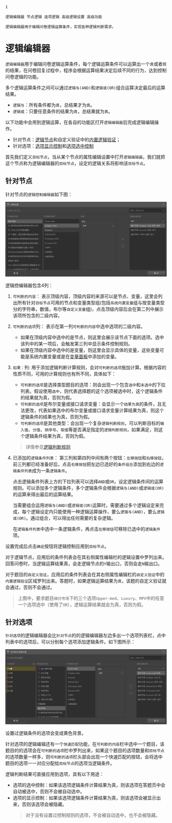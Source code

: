 ```index
1
```
```tag
逻辑编辑器 节点逻辑 选项逻辑 高级逻辑设置 高级功能
```
```summary
逻辑编辑器用于编辑问卷逻辑运算条件，实现各种逻辑判断需求。
```
# 逻辑编辑器

`逻辑编辑器`用于编辑问卷逻辑运算条件，每个逻辑运算条件可以运算出一个`真`或者`假`的结果，在问卷回复过程中，程序会根据运算结果决定后续不同的行为，达到控制问卷逻辑的功能。

多个逻辑运算条件之间可以通过`逻辑与(AND)`和`逻辑或(OR)`组合运算决定最后的运算结果。
+ `逻辑与`：所有条件都为`真`，总结果才为`真`。
+ `逻辑或`：只要任意条件的结果为`真`，总结果就为`真`。

以下功能中会用到逻辑运算，在各自的功能区打开`逻辑编辑器`后完成逻辑编辑操作。
+ 针对节点：[逻辑节点](../../10nodes/toolsNodes/01logic.md)和自定义验证中的[内置逻辑验证](../../14customValidation/03build-inLogicValidation.md)；
+ 针对选项：[选项显示控制](../../11nodeSettings/04optionAdvancedSetting/02displayCondition.md)和[选项选中控制](../../11nodeSettings/04optionAdvancedSetting/03selectedCondition.md)

首先我们定义`目标节点`，当从某个节点的属性编辑设置中打开`逻辑编辑器`，我们就把这个节点称为逻辑编辑器的`目标节点`，设定的逻辑关系将影响该`目标节点`。

## 针对节点
针对节点的`逻辑控制编辑器`如下图：

<img src='../assets/advancedLogicSetting/01logicSetting/node-logic.png'>

逻辑控编辑器包含4列：

1. `可判断的内容`：
  表示顶级内容，顶级内容的来源可以是节点、变量，这里会列出所有针对`目标节点`可用的节点和变量类型组(包括`系统内置变量`组与按变量类型分的字符串，数值，布尔等`自定义变量`组)，点击顶级内容后会在第二列中展示该项所包含的二级内容。

2. `可判断的选项`列：
  表示在第一列`可判断的内容`中选中选项的二级内容。
    + 如果在顶级内容中选中的是节点，则这里会展示该节点下面的选项。选中该列中的某一项后，会触发第三列中显示条件控制规则。
    + 如果在顶级内容中选中的是变量，则这里会显示具体的变量，这些变量可能是系统内置变量或是在[变量面板](../../04layoutOfEditor/03components/04varible.md)中添加的变量。

3. `如果：`列:
  用于添加逻辑判断计算规则，会对`可判断的选项`施加计算。根据内容的性质不同，可用的计算规则也有所不同，具体如下：
    + `可判断的选项`是选择类型题目的选项：则会出现一个包含`选中`和`未选中`的下拉列表。假设使用`选中`，则代表选择题的这个选项被选中时，这个逻辑条件的结果就为真，否则为假。
    + `可判断的选项`是布尔变量或接口请求变量：会显示一个`结果为真`的条件，且无法更改，代表如果选中的布尔变量或接口请求变量计算结果为真，则这个逻辑条件的结果也为真，否则为假。
    + `可判断的选项`是其他类型：会出现一个复杂`逻辑判断规则`，可以判断目标的`输入值`、`分值`、`排序号`、`取值`等是否满足指定的`逻辑判断规则`，如果满足，则这个逻辑条件结果为真，否则为假。
    > 详情参见[逻辑判断规则](./02logicRule.md)

4. 已添加的`逻辑条件列表`：
  第三列和第四列中间有两个按钮：`左移按钮`和`右移按钮`，前三列都已经准备好后，点击`右移按钮`把左边已选好的`条件组合`添加到右边的`逻辑条件列表`成为一条`逻辑条件`。
  
    点击逻辑条件列表上方的下拉列表可以选择`AND`或`OR`，设定逻辑条件间的运算规则。可以添加多个逻辑条件，多个逻辑条件会根据`逻辑与(AND)`或`逻辑或(OR)`的运算来得出最后的运算结果。

    当需要组合运用`逻辑与(AND)`或`逻辑或(OR)`运算时，需要通过多个逻辑设定来完成，每个逻辑设定内只能使用一种逻辑运算操作，要么`逻辑与(AND)`，要么`逻辑或(OR)`。通过组合，可以得出任何需要的复杂逻辑。

    在`逻辑条件列表`中选中一条逻辑条件，再点击`左移按钮`可移除已选中的`逻辑条件`项。
    
设置完成后点击`确定`按钮将逻辑控制应用到`目标节点`。

对于逻辑节点，应用后的条件列表会在其右侧属性编辑栏的逻辑设置中罗列出来。回答问卷时，当逻辑运算结果真，会走逻辑节点的`Y`输出口，否则会走`N`输出口。

对于题目的`自定义验证`，应用后的条件列表会在其右侧属性编辑栏的`自定义验证`中的`内置逻辑验证`区域罗列出来。答题时，如果逻辑运算结果为`真`，该题的自定义验证就会通过，否则不会通过。

> 上图中，要求题目`细分市场`下的三个选项`Upper-med`、`Luxury`、`MPV`中的任意一个选项选中（使用了`OR`），逻辑运算结果就会为真，否则为假。

## 针对选项
`针对选项`的逻辑编辑器会比`针对节点`的的逻辑编辑器左边多出一个选项列表栏，点中列表中的选项后，可以分别每个选项添加逻辑条件。如下图所示：

<img src='../assets/advancedLogicSetting/01logicSetting/option-logic.png'>

设置过逻辑条件的选项会变成黄色背景。

针对选项的逻辑编辑还有一个`快速匹配`功能，在`可判断的内容`栏中选中一个题目，该题目的的选项会在`可判断的选项`栏中罗列出来，如果这个题目的选项数量和`目标节点`的选项数量一样多，则`可判断的选项`栏头部会出现一个快速匹配的按钮，会将选中题目的选项一一对应分配给`目标节点`的选项当逻辑条件。

逻辑判断结果可直接应用到选项，具有以下用途：
+ 选项的选中控制：如果该选项逻辑条件计算结果为真，则该选项在答题页中会自动被选中，否则不会被自动选中。
+ 选项的显示控制：如果该选项逻辑条件计算结果为真，则该选项会被显示出来，否则该选项会被隐藏。
  > 对于没有设置过控制规则的选项，不会被自动选中，也不会被隐藏。
